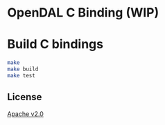 # OpenDAL C Binding (WIP)

# Build C bindings

```bash
make
make build
make test
```

## License

[Apache v2.0](https://www.apache.org/licenses/LICENSE-2.0)
